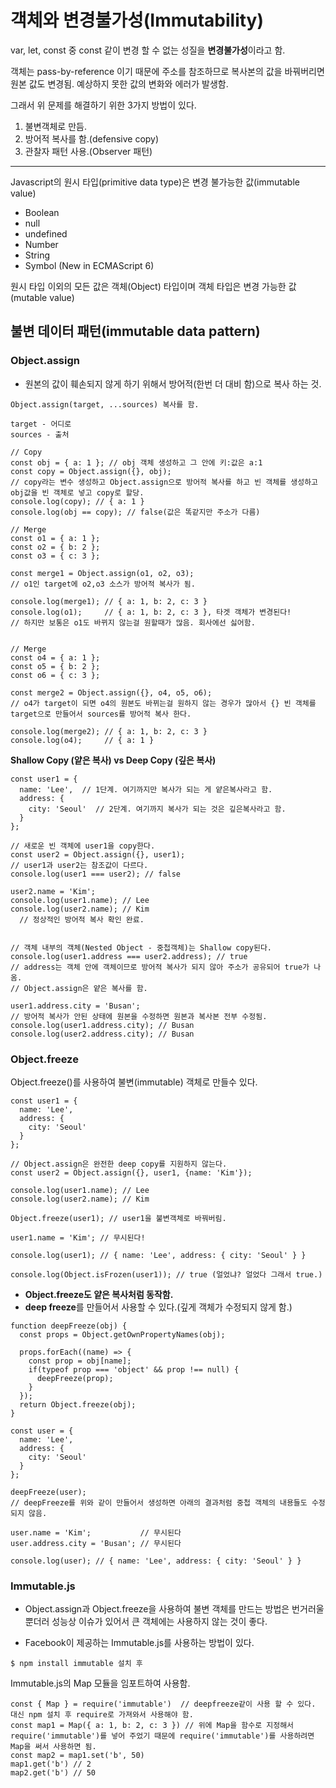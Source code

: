 # 객체와 변경불가성(Immutability)

var, let, const 중 const 같이 변경 할 수 없는 성질을 **변경불가성**이라고 함.

객체는 pass-by-reference 이기 때문에 주소를 참조하므로 복사본의 값을 바꿔버리면 원본 값도 변경됨. 예상하지 못한 값의 변화와 에러가 발생함.

그래서 위 문제를 해결하기 위한 3가지 방법이 있다.

1. 불변객체로 만듬.
2. 방어적 복사를 함.(defensive copy)
3. 관찰자 패턴 사용.(Observer 패턴)

---

Javascript의 원시 타입(primitive data type)은 변경 불가능한 값(immutable value)

- Boolean
- null
- undefined
- Number
- String
- Symbol (New in ECMAScript 6)  

원시 타입 이외의 모든 값은 객체(Object) 타입이며 객체 타입은 변경 가능한 값(mutable value)

## 불변 데이터 패턴(immutable data pattern)

### Object.assign
- 원본의 값이 훼손되지 않게 하기 위해서 방어적(한번 더 대비 함)으로 복사 하는 것.

```
Object.assign(target, ...sources) 복사를 함.

target - 어디로
sources - 출처
```
```
// Copy
const obj = { a: 1 }; // obj 객체 생성하고 그 안에 키:값은 a:1   
const copy = Object.assign({}, obj);  
// copy라는 변수 생성하고 Object.assign으로 방어적 복사를 하고 빈 객체를 생성하고 obj값을 빈 객체로 넣고 copy로 할당.
console.log(copy); // { a: 1 }  
console.log(obj == copy); // false(값은 똑같지만 주소가 다름)
```
```
// Merge
const o1 = { a: 1 };
const o2 = { b: 2 };
const o3 = { c: 3 };

const merge1 = Object.assign(o1, o2, o3);
// o1인 target에 o2,o3 소스가 방어적 복사가 됨.

console.log(merge1); // { a: 1, b: 2, c: 3 } 
console.log(o1);     // { a: 1, b: 2, c: 3 }, 타겟 객체가 변경된다!
// 하지만 보통은 o1도 바뀌지 않는걸 원할때가 많음. 회사에선 싫어함.


// Merge
const o4 = { a: 1 };
const o5 = { b: 2 };
const o6 = { c: 3 };

const merge2 = Object.assign({}, o4, o5, o6);
// o4가 target이 되면 o4의 원본도 바뀌는걸 원하지 않는 경우가 많아서 {} 빈 객체를 target으로 만들어서 sources를 방어적 복사 한다.

console.log(merge2); // { a: 1, b: 2, c: 3 }
console.log(o4);     // { a: 1 }
```

**Shallow Copy (얕은 복사) vs  Deep Copy (깊은 복사)**
```
const user1 = {
  name: 'Lee',  // 1단계. 여기까지만 복사가 되는 게 얕은복사라고 함.
  address: {
    city: 'Seoul'  // 2단계. 여기까지 복사가 되는 것은 깊은복사라고 함.
  }
};

// 새로운 빈 객체에 user1을 copy한다.
const user2 = Object.assign({}, user1);
// user1과 user2는 참조값이 다르다.
console.log(user1 === user2); // false

user2.name = 'Kim';
console.log(user1.name); // Lee
console.log(user2.name); // Kim 
  // 정상적인 방어적 복사 확인 완료.


// 객체 내부의 객체(Nested Object - 중첩객체)는 Shallow copy된다.
console.log(user1.address === user2.address); // true
// address는 객체 안에 객체이므로 방어적 복사가 되지 않아 주소가 공유되어 true가 나옴.
// Object.assign은 얕은 복사를 함.

user1.address.city = 'Busan';
// 방어적 복사가 안된 상태에 원본을 수정하면 원본과 복사본 전부 수정됨.
console.log(user1.address.city); // Busan
console.log(user2.address.city); // Busan
```

### Object.freeze

Object.freeze()를 사용하여 불변(immutable) 객체로 만들수 있다.
```
const user1 = {
  name: 'Lee',
  address: {
    city: 'Seoul'
  }
};

// Object.assign은 완전한 deep copy를 지원하지 않는다.
const user2 = Object.assign({}, user1, {name: 'Kim'});

console.log(user1.name); // Lee
console.log(user2.name); // Kim

Object.freeze(user1); // user1을 불변객체로 바꿔버림.

user1.name = 'Kim'; // 무시된다!

console.log(user1); // { name: 'Lee', address: { city: 'Seoul' } }

console.log(Object.isFrozen(user1)); // true (얼었냐? 얼었다 그래서 true.)
```

- **Object.freeze도 얕은 복사처럼 동작함.**
- **deep freeze**를 만들어서 사용할 수 있다.(깊게 객체가 수정되지 않게 함.)
```
function deepFreeze(obj) {
  const props = Object.getOwnPropertyNames(obj);

  props.forEach((name) => {
    const prop = obj[name];
    if(typeof prop === 'object' && prop !== null) {
      deepFreeze(prop);
    }
  });
  return Object.freeze(obj);
}

const user = {
  name: 'Lee',
  address: {
    city: 'Seoul'
  }
};

deepFreeze(user); 
// deepFreeze를 위와 같이 만들어서 생성하면 아래의 결과처럼 중첩 객체의 내용들도 수정되지 않음.

user.name = 'Kim';           // 무시된다
user.address.city = 'Busan'; // 무시된다

console.log(user); // { name: 'Lee', address: { city: 'Seoul' } }
```

###  Immutable.js
- Object.assign과 Object.freeze을 사용하여 불변 객체를 만드는 방법은 번거러울 뿐더러 성능상 이슈가 있어서 큰 객체에는 사용하지 않는 것이 좋다.

- Facebook이 제공하는 Immutable.js를 사용하는 방법이 있다.

```
$ npm install immutable 설치 후 
```

Immutable.js의 Map 모듈을 임포트하여 사용함.

```
const { Map } = require('immutable')  // deepfreeze같이 사용 할 수 있다. 대신 npm 설치 후 require로 가져와서 사용해야 함.
const map1 = Map({ a: 1, b: 2, c: 3 }) // 위에 Map을 함수로 지정해서 require('immutable')를 넣어 주었기 때문에 require('immutable')를 사용하려면 Map을 써서 사용하면 됨.
const map2 = map1.set('b', 50)
map1.get('b') // 2
map2.get('b') // 50
```



